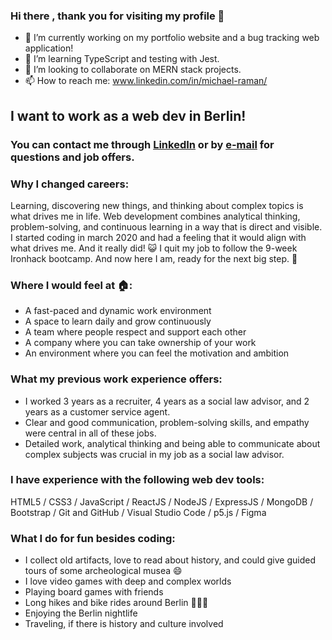 ### Hi there , thank you for visiting my profile 🙌

 - 🔭 I’m currently working on my portfolio website and a bug tracking web application!
 - 🌱 I’m learning TypeScript and testing with Jest.
 - 👯 I’m looking to collaborate on MERN stack projects.
 - 📫 How to reach me: www.linkedin.com/in/michael-raman/

## I want to work as a web dev in Berlin!

### You can contact me through [LinkedIn](https://www.linkedin.com/in/michael-raman/) or by [e-mail](raman_michael@hotmail.com ) for questions and job offers.

### Why I changed careers: 

Learning, discovering new things, and thinking about complex topics is what drives me in life. Web development combines analytical thinking, problem-solving, and continuous learning in a way that is direct and visible. I started coding in march 2020 and had a feeling that it would align with what drives me. And it really did! 😺 I quit my job to follow the 9-week Ironhack bootcamp. And now here I am, ready for the next big step. 🚀

### Where I would feel at 🏠: 

- A fast-paced and dynamic work environment
- A space to learn daily and grow continuously 
- A team where people respect and support each other
- A company where you can take ownership of your work
- An environment where you can feel the motivation and ambition

 ### What my previous work experience offers: 

 - I worked 3 years as a recruiter, 4 years as a social law advisor, and 2 years as a customer service agent.
 - Clear and good communication, problem-solving skills, and empathy were central in all of these jobs. 
 - Detailed work, analytical thinking and being able to communicate about complex subjects was crucial in my job as a social law advisor.

### I have experience with the following web dev tools: 

HTML5 / CSS3 / JavaScript / ReactJS / NodeJS / ExpressJS / MongoDB / Bootstrap / Git and GitHub / Visual Studio Code / p5.js / Figma

### What I do for fun besides coding:

- I collect old artifacts, love to read about history, and could give guided tours of some archeological musea 😄
- I love video games with deep and complex worlds
- Playing board games with friends
- Long hikes and bike rides around Berlin 🌲🌲🌲
- Enjoying the Berlin nightlife
- Traveling, if there is history and culture involved 


 
